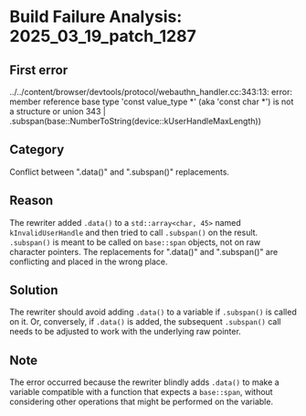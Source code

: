 # Build Failure Analysis: 2025_03_19_patch_1287

## First error

../../content/browser/devtools/protocol/webauthn_handler.cc:343:13: error: member reference base type 'const value_type *' (aka 'const char *') is not a structure or union
  343 |             .subspan(base::NumberToString(device::kUserHandleMaxLength))

## Category
Conflict between ".data()" and ".subspan()" replacements.

## Reason
The rewriter added `.data()` to a `std::array<char, 45>` named `kInvalidUserHandle` and then tried to call `.subspan()` on the result. `.subspan()` is meant to be called on `base::span` objects, not on raw character pointers. The replacements for ".data()" and ".subspan()" are conflicting and placed in the wrong place.

## Solution
The rewriter should avoid adding `.data()` to a variable if `.subspan()` is called on it. Or, conversely, if `.data()` is added, the subsequent `.subspan()` call needs to be adjusted to work with the underlying raw pointer.

## Note
The error occurred because the rewriter blindly adds `.data()` to make a variable compatible with a function that expects a `base::span`, without considering other operations that might be performed on the variable.